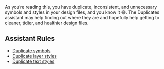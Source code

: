 As you’re reading this, you have duplicate, inconsistent, and unnecessary symbols and styles in your
design files, and you know it 😅. The Duplicates assistant may help finding out where they are and
hopefully help getting to cleaner, tidier, and healthier design files.

## Assistant Rules

- [Duplicate symbols](https://github.com/oodesign/oodesign-duplicates-assistant/blob/main/src/Symbols.md)
- [Duplicate layer styles](https://github.com/oodesign/oodesign-duplicates-assistant/blob/main/src/LayerStyles.md)
- [Duplicate text styles](https://github.com/oodesign/oodesign-duplicates-assistant/blob/main/src/TextStyles.md)
